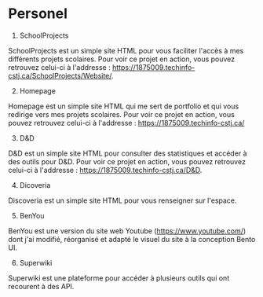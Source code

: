 
# Personel

1. SchoolProjects

SchoolProjects est un simple site HTML pour vous faciliter l'accès à mes différents projets scolaires. Pour voir ce projet en action, vous pouvez retrouvez celui-ci à l'addresse : https://1875009.techinfo-cstj.ca/SchoolProjects/Website/.

2. Homepage

Homepage est un simple site HTML qui me sert de portfolio et qui vous redirige vers mes projets scolaires. Pour voir ce projet en action, vous pouvez retrouvez celui-ci à l'addresse : https://1875009.techinfo-cstj.ca/

3. D&D

D&D est un simple site HTML pour consulter des statistiques et accéder à des outils pour D&D. Pour voir ce projet en action, vous pouvez retrouvez celui-ci à l'addresse : https://1875009.techinfo-cstj.ca/D&D.

4. Dicoveria

Discoveria est un simple site HTML pour vous renseigner sur l'espace.

5. BenYou

BenYou est une version du site web Youtube (https://www.youtube.com/) dont j'ai modifié, réorganisé et adapté le visuel du site à la conception Bento UI.

6. Superwiki

Superwiki est une plateforme pour accéder à plusieurs outils qui ont recourent à des API.
